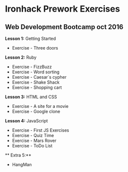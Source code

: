 # Ironhack Prework Exercises

## Web Development Bootcamp oct 2016

**Lesson 1:** Getting Started
- Exercise - Three doors

**Lesson 2:** Ruby

- Exercise - FizzBuzz
- Exercise - Word sorting
- Exercise - Caesar´s cypher
- Exercise - Shake Shack
- Exercise - Shopping cart

**Lesson 3:** HTML and CSS

- Exercise - A site for a movie
- Exercise - Google clone

**Lesson 4:** JavaScript

- Exercise - First JS Exercises
- Exercise - Quiz Time
- Exercise - Mars Rover
- Exercise - ToDo List

** Extra 5:**

- HangMan
